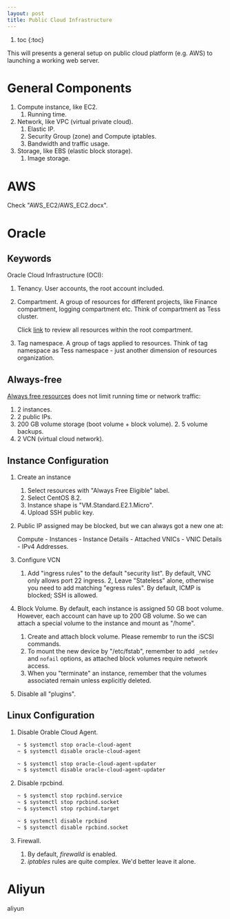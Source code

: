 ```yaml
---
layout: post
title: Public Cloud Infrastructure
---
```


1. toc
{:toc}

This will presents a general setup on public cloud platform (e.g. AWS) to launching a working web server.

# General Components #

1. Compute instance, like EC2.
   1. Running time.
2. Network, like VPC (virtual private cloud).
   1. Elastic IP.
   2. Security Group (zone) and Compute iptables.
   3. Bandwidth and traffic usage.
3. Storage, like EBS (elastic block storage).
   1. Image storage.

# AWS #

Check "AWS_EC2/AWS_EC2.docx".

# Oracle #

## Keywords ##

Oracle Cloud Infrastructure (OCI):

1. Tenancy. User accounts, the root account included.
2. Compartment. A group of resources for different projects, like Finance compartment, logging compartment etc. Think of compartment as Tess cluster.

   Click [link](https://cloud.oracle.com/identity/compartments/explorer?region=ap-seoul-1) to review all resources within the root compartment.
3. Tag namespace. A group of tags applied to resources. Think of tag namespace as Tess namespace - just another dimension of resources organization.

## Always-free ##

[Always free resources](https://docs.oracle.com/en-us/iaas/Content/FreeTier/freetier_topic-Always_Free_Resources.htm) does not limit running time or network traffic:

1. 2 instances.
2. 2 public IPs.
3. 200 GB volume storage (boot volume + block volume).
   2. 5 volume backups.
4. 2 VCN (virtual cloud network).

## Instance Configuration ##

1. Create an instance
   1. Select resources with "Always Free Eligible" label.
   2. Select CentOS 8.2.
   3. Instance shape is "VM.Standard.E2.1.Micro".
   4. Upload SSH public key.
2. Public IP assigned may be blocked, but we can always got a new one at:

   Compute - Instances - Instance Details - Attached VNICs - VNIC Details - IPv4 Addresses.
3. Configure VCN
   1. Add "ingress rules" to the default "security list". By default, VNC only allows port 22 ingress.
   2, Leave "Stateless" alone, otherwise you need to add matching "egress rules". By default, ICMP is blocked; SSH is allowed.
4. Block Volume. By default, each instance is assigned 50 GB boot volume. However, each account can have up to 200 GB volume. So we can attach a special volume to the instance and mount as "/home".
   1. Create and attach block volume. Please remembr to run the iSCSI commands.
   2. To mount the new device by "/etc/fstab", remember to add `_netdev` and `nofail` options, as attached block volumes require network access.
   3. When you "terminate" an instance, remember that the volumes associated remain unless explicitly deleted.
5. Disable all "plugins".

## Linux Configuration ##

1. Disable Orable Cloud Agent.

   ```bash
   ~ $ systemctl stop oracle-cloud-agent
   ~ $ systemctl disable oracle-cloud-agent
   
   ~ $ systemctl stop oracle-cloud-agent-updater
   ~ $ systemctl disable oracle-cloud-agent-updater
   ```

2. Disable rpcbind.

   ```bash
   ~ $ systemctl stop rpcbind.service
   ~ $ systemctl stop rpcbind.socket
   ~ $ systemctl stop rpcbind.target
   
   ~ $ systemctl disable rpcbind
   ~ $ systemctl disable rpcbind.socket
   ```

3. Firewall.
   1. By default, *firewalld* is enabled.
   2. *iptables* rules are quite complex. We'd better leave it alone. 

# Aliyun #

aliyun
